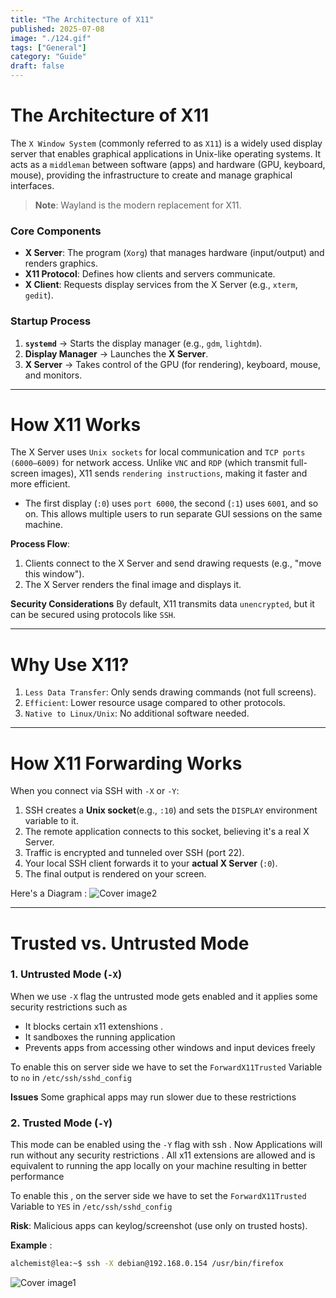 ```yaml
---
title: "The Architecture of X11"
published: 2025-07-08
image: "./124.gif"
tags: ["General"]
category: "Guide"
draft: false
---
```


# The Architecture of X11

The `X Window System` (commonly referred to as `X11`) is a widely used display server that enables graphical applications in Unix-like operating systems. It acts as a `middleman` between software (apps) and hardware (GPU, keyboard, mouse), providing the infrastructure to create and manage graphical interfaces.

> **Note**: Wayland is the modern replacement for X11.


### Core Components

- **X Server**: The program (`Xorg`) that manages hardware (input/output) and renders graphics.
- **X11 Protocol**: Defines how clients and servers communicate.
- **X Client**: Requests display services from the X Server (e.g., `xterm`, `gedit`).


### Startup Process

1. **`systemd`** → Starts the display manager (e.g., `gdm`, `lightdm`).
2. **Display Manager** → Launches the **X Server**.
3. **X Server** → Takes control of the GPU (for rendering), keyboard, mouse, and monitors.

---

# How X11 Works

The X Server uses `Unix sockets` for local communication and `TCP ports (6000–6009)` for network access. Unlike `VNC` and `RDP` (which transmit full-screen images), X11 sends `rendering instructions`, making it faster and more efficient.

- The first display (`:0`) uses `port 6000`, the second (`:1`) uses `6001`, and so on. This allows multiple users to run separate GUI sessions on the same machine.

 **Process Flow**:

1. Clients connect to the X Server and send drawing requests (e.g., "move this window").
2. The X Server renders the final image and displays it.

**Security Considerations**
By default, X11 transmits data `unencrypted`, but it can be secured using protocols like `SSH`.

---

# Why Use X11?

1. `Less Data Transfer`: Only sends drawing commands (not full screens).
2. `Efficient`: Lower resource usage compared to other protocols.
3. `Native to Linux/Unix`: No additional software needed.

---

# How X11 Forwarding Works

When you connect via SSH with `-X` or `-Y`:

1. SSH creates a **Unix socket**(e.g., `:10`) and sets the `DISPLAY` environment variable to it.
2. The remote application connects to this socket, believing it's a real X Server.
3. Traffic is encrypted and tunneled over SSH (port 22).
4. Your local SSH client forwards it to your **actual X Server** (`:0`).
5. The final output is rendered on your screen.

Here's a Diagram : 
![Cover image2](/images/diagram3.png)


---

# Trusted vs. Untrusted Mode


### 1. Untrusted Mode (`-X`)
When we use `-X` flag the untrusted mode gets enabled and it applies some security restrictions such as 
+ It blocks certain x11 extenshions .
+ It sandboxes the running application
+ Prevents apps from accessing other windows and input devices freely

To enable this on server side we have to set the `ForwardX11Trusted` Variable to `no` in `/etc/ssh/sshd_config`

**Issues**
Some graphical apps may run slower due to these restrictions 


### 2. Trusted Mode (`-Y`)
This mode can be enabled using the `-Y` flag with ssh . Now Applications will run without any security restrictions . All x11 extensions are allowed and is equivalent to running the app locally on your machine resulting in better performance

To enable this , on the server side we have to set the `ForwardX11Trusted` Variable to `YES` in `/etc/ssh/sshd_config`

 **Risk**: Malicious apps can keylog/screenshot (use only on trusted hosts).



**Example** : 
```bash
alchemist@lea:~$ ssh -X debian@192.168.0.154 /usr/bin/firefox
```
![Cover image1](/images/x11.png)

